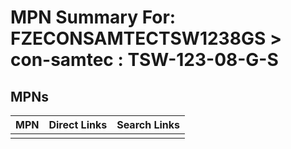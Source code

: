 



# MPN Summary For: FZECONSAMTECTSW1238GS > con-samtec : TSW-123-08-G-S

## MPNs
  

|MPN|Direct Links|Search Links|
| :--- | :--- | :--- |
||||
